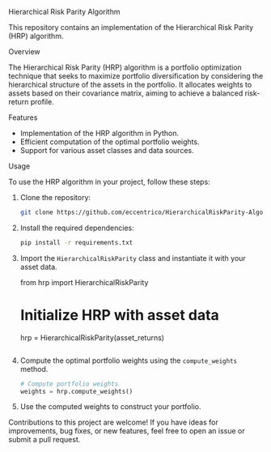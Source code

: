 Hierarchical Risk Parity Algorithm

This repository contains an implementation of the Hierarchical Risk Parity (HRP) algorithm.

 Overview

The Hierarchical Risk Parity (HRP) algorithm is a portfolio optimization technique that seeks to maximize portfolio diversification by considering the hierarchical structure of the assets in the portfolio. It allocates weights to assets based on their covariance matrix, aiming to achieve a balanced risk-return profile.

 Features

- Implementation of the HRP algorithm in Python.
- Efficient computation of the optimal portfolio weights.
- Support for various asset classes and data sources.

 Usage

To use the HRP algorithm in your project, follow these steps:

1. Clone the repository:

   ```bash
   git clone https://github.com/eccentrico/HierarchicalRiskParity-Algorithm.git
   ```

2. Install the required dependencies:

   ```bash
   pip install -r requirements.txt
   ```

3. Import the `HierarchicalRiskParity` class and instantiate it with your asset data.

   from hrp import HierarchicalRiskParity
   
   # Initialize HRP with asset data
   hrp = HierarchicalRiskParity(asset_returns)
   ```

4. Compute the optimal portfolio weights using the `compute_weights` method.

   ```python
   # Compute portfolio weights
   weights = hrp.compute_weights()
   ```

5. Use the computed weights to construct your portfolio.


Contributions to this project are welcome! If you have ideas for improvements, bug fixes, or new features, feel free to open an issue or submit a pull request.

